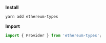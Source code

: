**Install**

```bash
yarn add ethereum-types
```

**Import**

```typescript
import { Provider } from 'ethereum-types';
```
